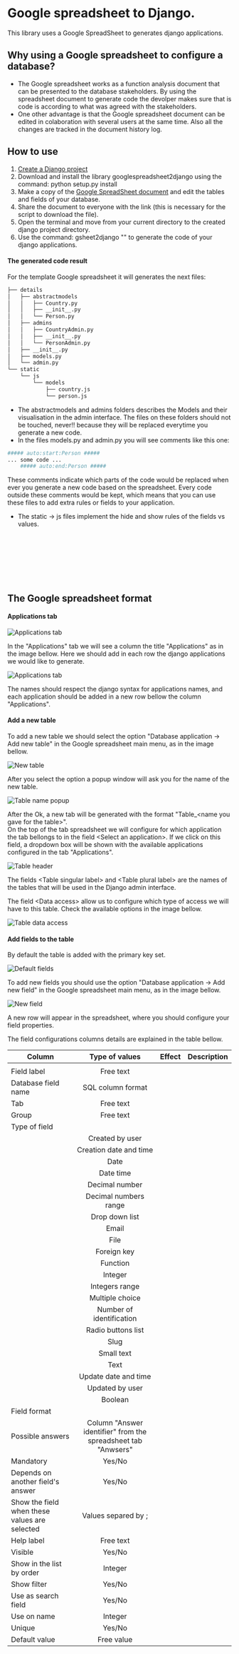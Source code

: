 # Google spreadsheet to Django.

This library uses a Google SpreadSheet to generates django applications.

## Why using a Google spreadsheet to configure a database?

- The Google spreadsheet works as a function analysis document that can be presented to the database stakeholders. By using the spreadsheet document to generate code the devolper makes sure that is code is according to what was agreed with the stakeholders.
- One other advantage is that the Google spreadsheet document can be edited in colaboration with several users at the same time. Also all the changes are tracked in the document history log.

## How to use

1. [Create a Django project](https://docs.djangoproject.com/en/1.8/intro/tutorial01/)
2. Download and install the library googlespreadsheet2django using the command: python setup.py install
3. Make a copy of the [Google SpreadSheet document](https://docs.google.com/spreadsheets/d/1HWhdkKIHUK-tOEJWEp6gVh3evyV1YipgqV7QeTsUtYI/edit?usp=sharing) and edit the tables and fields of your database.
4. Share the document to everyone with the link (this is necessary for the script to download the file).
5. Open the terminal and move from your current directory to the created django project directory.
6. Use the command: gsheet2django "<id of the Google spreasheet document>" to generate the code of your django applications.

#### The generated code result

For the template Google spreadsheet it will generates the next files:

```sh
├── details  
│   ├── abstractmodels  
│   │   ├── Country.py  
│   │   ├── __init__.py  
│   │   └── Person.py  
│   ├── admins  
│   │   ├── CountryAdmin.py  
│   │   ├── __init__.py  
│   │   └── PersonAdmin.py  
│   ├── __init__.py  
│   ├── models.py  
│   └── admin.py  
└── static  
    └── js  
        └── models  
            ├── country.js  
            └── person.js  
```

- The abstractmodels and admins folders describes the Models and their visualisation in the admin interface. The files on these folders should not be touched, never!! because they will be replaced everytime you generate a new code.
- In the files models.py and admin.py you will see comments like this one:
```python
##### auto:start:Person #####
... some code ...
	##### auto:end:Person #####
```
These comments indicate which parts of the code would be replaced when ever you generate a new code based on the spreadsheet. Every code outside these comments would be kept, which means that you can use these files to add extra rules or fields to your application.
- The static -> js files implement the hide and show rules of the fields vs values.

<br>
<br>
<br>
<br>
<br>
<br>

## The Google spreadsheet format

#### Applications tab

![Applications tab](docs/imgs/applications_tab.png?raw=true "Screen")

In the "Applications" tab we will see a column the title "Applications" as in the image bellow. Here we should add in each row the django applications we would like to generate. 

![Applications tab](docs/imgs/applications_list.png?raw=true "Screen")

The names should respect the django syntax for applications names, and each application should be added in a new row bellow the column "Applications".

#### Add a new table

To add a new table we should select the option "Database application -> Add new table" in the Google spreadsheet main menu, as in the image bellow.

![New table](docs/imgs/new_table.png?raw=true "Screen")

After you select the option a popup window will ask you for the name of the new table.

![Table name popup](docs/imgs/tablename_popup.png?raw=true "Screen")

After the Ok, a new tab will be generated with the format "Table_\<name you gave for the table\>".  
On the top of the tab spreadsheet we will configure for which application the tab bellongs to in the field \<Select an application\>. If we click on this field, a dropdown box will be shown with the available applications configured in the tab "Applications".

![Table header](docs/imgs/table_header.png?raw=true "Screen")

The fields \<Table singular label\> and \<Table plural label\> are the names of the tables that will be used in the Django admin interface.

The field \<Data access\> allow us to configure which type of access we will have to this table. Check the available options in the image bellow.

![Table data access](docs/imgs/table_data_access.png?raw=true "Screen")

#### Add fields to the table

By default the table is added with the primary key set.

![Default fields](docs/imgs/default_fields.png?raw=true "Screen")

To add new fields you should use the option "Database application -> Add new field" in the Google spreadsheet main menu, as in the image bellow.

![New field](docs/imgs/new_field.png?raw=true "Screen")

A new row will appear in the spreadsheet, where you should configure your field properties.

The field configurations columns details are explained in the table bellow.

| Column                                        | Type of values    | Effect | Description |
| --------------------------------------------- |:-----------------:|:------:| ----------- |
|                                               |                   |        |             |
| Field label                                   | Free text         |        |             |
| Database field name                           | SQL column format |        |             |
| Tab                                           | Free text     	|        |             |
| Group                                         | Free text     	|        |             |
| Type of field                                 |               	|        |             |
|                                               | Created by user   |        |             |
|                                               | Creation date and time |        |             |
|                                               | Date 				|        |             |
|                                               | Date time 		|        |             |
|                                               | Decimal number 	|        |             |
|                                               | Decimal numbers range |        |             |
|                                               | Drop down list 	|        |             |
|                                               | Email 			|        |             |
|                                               | File 				|        |             |
|                                               | Foreign key 		|        |             |
|                                               | Function 			|        |             |
|                                               | Integer 			|        |             |
|                                               | Integers range 	|        |             |
|                                               | Multiple choice 	|        |             |
|                                               | Number of identification |        |             |
|                                               | Radio buttons list |        |             |
|                                               | Slug 				|        |             |
|                                               | Small text 		|        |             |
|                                               | Text 				|        |             |
|                                               | Update date and time |        |             |
|                                               | Updated by user 	|        |             |
|                                               | Boolean 			|        	|             |
| Field format                                  |               	|        |             |
| Possible answers                              | Column "Answer identifier" from the spreadsheet tab "Anwsers"  |        |             |
| Mandatory                                     | Yes/No              |        |             |
| Depends on another field's answer             | Yes/No              |        |             |
| Show the field when these values are selected | Values separed by ; |        |             |
| Help label                                    | Free text           |        |             |
| Visible                                       | Yes/No              |        |             |
| Show in the list by order                     | Integer             |        |             |
| Show filter                                   | Yes/No              |        |             |
| Use as search field                           | Yes/No              |        |             |
| Use on name                                   | Integer             |        |             |
| Unique                                        | Yes/No              |        |             |
| Default value                                 | Free value          |        |             |




